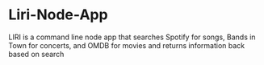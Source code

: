 # Liri-Node-App
LIRI is a command line node app that searches Spotify for songs, Bands in Town for concerts, and OMDB for movies and returns information back based on search 
